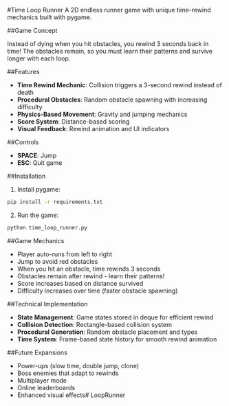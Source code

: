 #Time Loop Runner
A 2D endless runner game with unique time-rewind mechanics built with pygame.

##Game Concept

Instead of dying when you hit obstacles, you rewind 3 seconds back in time! The obstacles remain, so you must learn their patterns and survive longer with each loop.

##Features

- **Time Rewind Mechanic**: Collision triggers a 3-second rewind instead of death
- **Procedural Obstacles**: Random obstacle spawning with increasing difficulty
- **Physics-Based Movement**: Gravity and jumping mechanics
- **Score System**: Distance-based scoring
- **Visual Feedback**: Rewind animation and UI indicators

##Controls

- **SPACE**: Jump
- **ESC**: Quit game

##Installation

1. Install pygame:
```bash
pip install -r requirements.txt
```

2. Run the game:
```bash
python time_loop_runner.py
```

##Game Mechanics

- Player auto-runs from left to right
- Jump to avoid red obstacles
- When you hit an obstacle, time rewinds 3 seconds
- Obstacles remain after rewind - learn their patterns!
- Score increases based on distance survived
- Difficulty increases over time (faster obstacle spawning)

##Technical Implementation

- **State Management**: Game states stored in deque for efficient rewind
- **Collision Detection**: Rectangle-based collision system
- **Procedural Generation**: Random obstacle placement and types
- **Time System**: Frame-based state history for smooth rewind animation

##Future Expansions

- Power-ups (slow time, double jump, clone)
- Boss enemies that adapt to rewinds
- Multiplayer mode
- Online leaderboards
- Enhanced visual effects#   L o o p R u n n e r 
 
 
